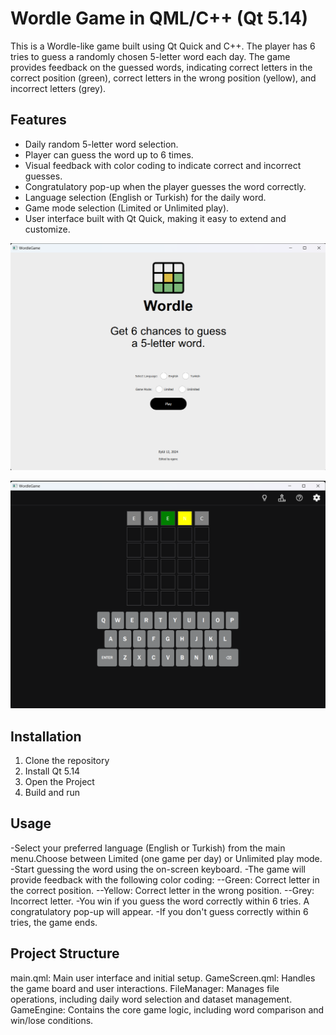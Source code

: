 # Wordle Game in QML/C++ (Qt 5.14)

This is a Wordle-like game built using Qt Quick and C++. The player has 6 tries to guess a randomly chosen 5-letter word each day. The game provides feedback on the guessed words, indicating correct letters in the correct position (green), correct letters in the wrong position (yellow), and incorrect letters (grey).

## Features
- Daily random 5-letter word selection.
- Player can guess the word up to 6 times.
- Visual feedback with color coding to indicate correct and incorrect guesses.
- Congratulatory pop-up when the player guesses the word correctly.
- Language selection (English or Turkish) for the daily word.
- Game mode selection (Limited or Unlimited play).
- User interface built with Qt Quick, making it easy to extend and customize.



![Home Page](Screenshots/homePage.png)

![Game Page](Screenshots/gamePage.png)



## Installation
1. Clone the repository
2. Install Qt 5.14
3. Open the Project
4. Build and run 

## Usage
-Select your preferred language (English or Turkish) from the main menu.Choose between Limited (one game per day) or Unlimited play mode.
-Start guessing the word using the on-screen keyboard.
-The game will provide feedback with the following color coding:
	--Green: Correct letter in the correct position.
	--Yellow: Correct letter in the wrong position.
	--Grey: Incorrect letter.
-You win if you guess the word correctly within 6 tries. A congratulatory pop-up will appear.
-If you don't guess correctly within 6 tries, the game ends.

## Project Structure
main.qml: Main user interface and initial setup.
GameScreen.qml: Handles the game board and user interactions.
FileManager: Manages file operations, including daily word selection and dataset management.
GameEngine: Contains the core game logic, including word comparison and win/lose conditions.




